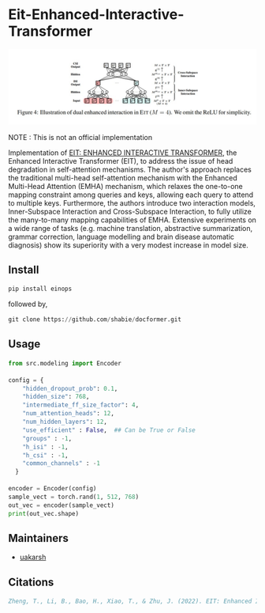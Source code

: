 # Eit-Enhanced-Interactive-Transformer

![EIT architecture](images/img_2.jpg)

NOTE : This is not an official implementation

Implementation of [EIT: ENHANCED INTERACTIVE TRANSFORMER](https://arxiv.org/abs/2212.10197), the Enhanced Interactive Transformer (EIT), to address the issue of head degradation in self-attention mechanisms. The author's approach replaces the traditional multi-head self-attention mechanism with the Enhanced Multi-Head Attention (EMHA) mechanism, which relaxes the one-to-one mapping constraint among queries and keys, allowing each query to attend to multiple keys. Furthermore, the authors introduce two interaction models, Inner-Subspace Interaction and Cross-Subspace Interaction, to fully utilize the many-to-many mapping capabilities of EMHA. Extensive experiments on a wide range of tasks (e.g. machine translation, abstractive summarization, grammar correction, language modelling and brain disease automatic diagnosis) show its superiority with a very modest increase in model size.

## Install

```python
pip install einops
```

followed by, 

```python
git clone https://github.com/shabie/docformer.git 
```

## Usage
```python
from src.modeling import Encoder

config = {
    "hidden_dropout_prob": 0.1,
    "hidden_size": 768,
    "intermediate_ff_size_factor": 4,
    "num_attention_heads": 12,
    "num_hidden_layers": 12,
    "use_efficient" : False,  ## Can be True or False
    "groups" : -1, 
    "h_isi" : -1,
    "h_csi" : -1,
    "common_channels" : -1
  }

encoder = Encoder(config)
sample_vect = torch.rand(1, 512, 768)
out_vec = encoder(sample_vect)
print(out_vec.shape)
```
## Maintainers

- [uakarsh](https://github.com/uakarsh)


## Citations

```bibtex
Zheng, T., Li, B., Bao, H., Xiao, T., & Zhu, J. (2022). EIT: Enhanced Interactive Transformer. arXiv. https://doi.org/10.48550/arXiv.2212.10197
```
